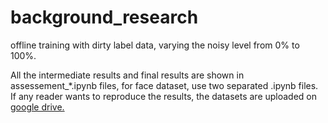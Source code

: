 # background_research
offline training with dirty label data, varying the noisy level from 0% to 100%.

All the intermediate results and final results are shown in assessement_*.ipynb files, for face dataset, use two separated .ipynb files.
If any reader wants to reproduce the results, the datasets are uploaded on [google drive.](https://drive.google.com/file/d/1Y1eH5TAnoeaKF6FyoDcokIQh_YH6QfZC/view?usp=sharing)
